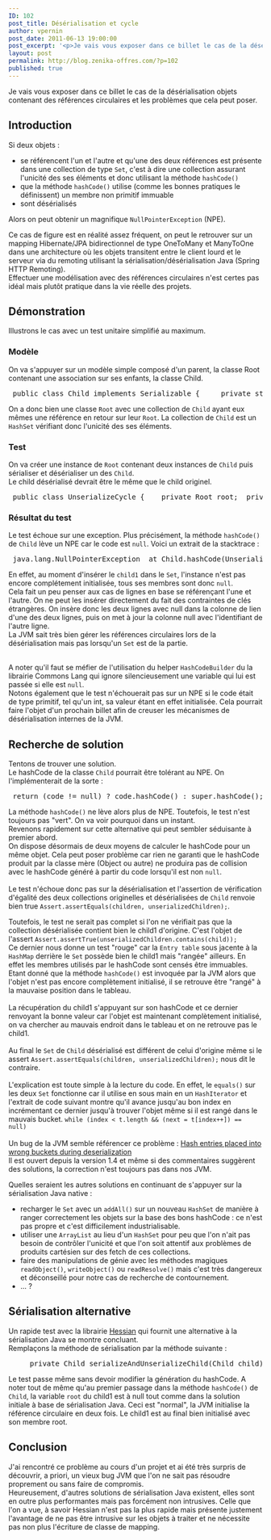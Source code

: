 ```yaml
---
ID: 102
post_title: Désérialisation et cycle
author: vpernin
post_date: 2011-06-13 19:00:00
post_excerpt: '<p>Je vais vous exposer dans ce billet le cas de la désérialisation objets contenant des références circulaires et les problèmes que cela peut poser.</p>'
layout: post
permalink: http://blog.zenika-offres.com/?p=102
published: true
---
```

<p>Je vais vous exposer dans ce billet le cas de la désérialisation objets contenant des références circulaires et les problèmes que cela peut poser.</p>
<!--more-->
<h2>Introduction</h2> <p>Si deux objets :<br /></p> <ul> <li>se référencent l'un et l'autre et qu'une des deux références est présente dans une collection de type <code>Set</code>, c'est à dire une collection assurant l'unicité des ses éléments et donc utilisant la méthode <code>hashCode()</code></li> <li>que la méthode <code>hashCode()</code> utilise (comme les bonnes pratiques le définissent) un membre non primitif immuable</li> <li>sont désérialisés</li> </ul> <p>Alors on peut obtenir un magnifique <code>NullPointerException</code> (NPE).</p> <p>Ce cas de figure est en réalité assez fréquent, on peut le retrouver sur un mapping Hibernate/JPA bidirectionnel de type OneToMany et ManyToOne dans une architecture où les objets transitent entre le client lourd et le serveur via du remoting utilisant la sérialisation/désérialisation Java (Spring HTTP Remoting).<br />
Effectuer une modélisation avec des références circulaires n'est certes pas idéal mais plutôt pratique dans la vie réelle des projets.</p> <h2>Démonstration</h2> <p>Illustrons le cas avec un test unitaire simplifié au maximum.<br /></p> <h3>Modèle</h3> <p>On va s'appuyer sur un modèle simple composé d'un parent, la classe Root contenant une association sur ses enfants, la classe Child.</p> <pre> public class Child implements Serializable { 	private static final long serialVersionUID = 1L; 	// Immuable et unique 	private String code; 	// ManyToOne 	private Root root; 	public Child(String code, Root root) { 		this.code = code; 		this.root = root; 	} 	public String getCode() { 		return code; 	} 	public Root getRoot() { 		return root; 	} 	@Override 	public int hashCode() { 		// KO - NPE 		return code.hashCode(); 	} 	@Override 	public boolean equals(Object obj) { 		if (this == obj) 			return true; 		if (obj == null) 			return false; 		if (getClass() != obj.getClass()) 			return false; 		Child other = (Child) obj; 		if (code == null) { 			if (other.code != null) 				return false; 		} else if (!code.equals(other.code)) 			return false; 		return true; 	} } public class Root implements Serializable { 	private static final long serialVersionUID = 1L; 	// OneToMany 	private Collection&lt;Child&gt; children; 	public Collection&lt;Child&gt; getChildren() { 		return children; 	} 	public void setChildren(Collection&lt;Child&gt; children) { 		this.children = children; 	} }</pre> <p>On a donc bien une classe <code>Root</code> avec une collection de <code>Child</code> ayant eux mêmes une référence en retour sur leur <code>Root</code>. La collection de <code>Child</code> est un <code>HashSet</code> vérifiant donc l'unicité des ses éléments.<br /></p> <h3>Test</h3> <p>On va créer une instance de <code>Root</code> contenant deux instances de <code>Child</code> puis sérialiser et désérialiser un des <code>Child</code>.<br />
Le child désérialisé devrait être le même que le child originel.<br /></p> <pre> public class UnserializeCycle { 	private Root root; 	private Child child1; 	private Child child2; 	@Before 	public void initObjects() { 		root = new Root(); 		child1 = new Child(&quot;child1&quot;, root); 		child2 = new Child(&quot;child2&quot;, root); 		Collection&lt;Child&gt; children = new HashSet&lt;Child&gt;(); 		children.add(child1); 		children.add(child2); 		root.setChildren(children); 	} 	@Test 	public void testUnserialization() throws Exception { 		Child unserializedChild = serializeAndUnserializeChild(child1); 		Assert.assertNotNull(unserializedChild); 		Assert.assertEquals(child1, unserializedChild); 		Assert.assertEquals(&quot;child1&quot;, unserializedChild.getCode()); 		Assert.assertEquals(child1.hashCode(), unserializedChild.hashCode()); 		Collection&lt;Child&gt; children = root.getChildren(); 		Collection&lt;Child&gt; unserializedChildren = unserializedChild.getRoot().getChildren(); 		Assert.assertEquals(children, unserializedChildren); 		Assert.assertTrue(unserializedChildren.contains(child1)); 	} 	private Child serializeAndUnserializeChild(Child child) throws Exception { 		String fileName = &quot;child.ser&quot;; 		FileOutputStream fileOut = new FileOutputStream(fileName); 		ObjectOutputStream out = new ObjectOutputStream(fileOut); 		out.writeObject(child); 		fileOut.close(); 		FileInputStream fileIn = new FileInputStream(fileName); 		ObjectInputStream in = new ObjectInputStream(fileIn); 		return (Child) in.readObject(); 	} } </pre> <h3>Résultat du test</h3> <p>Le test échoue sur une exception. Plus précisément, la méthode <code>hashCode()</code> de <code>Child</code> lève un NPE car le code est <code>null</code>. Voici un extrait de la stacktrace :<br /></p> <pre> java.lang.NullPointerException 	at Child.hashCode(UnserializeCycle.java:135) 	at java.util.HashMap.put(HashMap.java:372) 	at java.util.HashSet.readObject(HashSet.java:292) 	at sun.reflect.NativeMethodAccessorImpl.invoke0(Native Method) 	at sun.reflect.NativeMethodAccessorImpl.invoke(NativeMethodAccessorImpl.java:39) 	at sun.reflect.DelegatingMethodAccessorImpl.invoke(DelegatingMethodAccessorImpl.java:25) 	at java.lang.reflect.Method.invoke(Method.java:597) 	at java.io.ObjectStreamClass.invokeReadObject(ObjectStreamClass.java:974) 	at java.io.ObjectInputStream.readSerialData(ObjectInputStream.java:1848) 	at java.io.ObjectInputStream.readOrdinaryObject(ObjectInputStream.java:1752) 	at java.io.ObjectInputStream.readObject0(ObjectInputStream.java:1328) 	at java.io.ObjectInputStream.defaultReadFields(ObjectInputStream.java:1946) 	at java.io.ObjectInputStream.readSerialData(ObjectInputStream.java:1870) 	at java.io.ObjectInputStream.readOrdinaryObject(ObjectInputStream.java:1752) 	at java.io.ObjectInputStream.readObject0(ObjectInputStream.java:1328) 	at java.io.ObjectInputStream.defaultReadFields(ObjectInputStream.java:1946) 	at java.io.ObjectInputStream.readSerialData(ObjectInputStream.java:1870) 	at java.io.ObjectInputStream.readOrdinaryObject(ObjectInputStream.java:1752) 	at java.io.ObjectInputStream.readObject0(ObjectInputStream.java:1328) 	at java.io.ObjectInputStream.readObject(ObjectInputStream.java:350) 	at UnserializeCycle.serializeAndUnserializeChild(UnserializeCycle.java:90) 	at UnserializeCycle.testUnserialization(UnserializeCycle.java:24) </pre> <p>En effet, au moment d'insérer le <code>child1</code> dans le <code>Set</code>, l'instance n'est pas encore complétement initialisée, tous ses membres sont donc <code>null</code>.<br />
Cela fait un peu penser aux cas de lignes en base se référençant l'une et l'autre. On ne peut les insérer directement du fait des contraintes de clés étrangères. On insère donc les deux lignes avec null dans la colonne de lien d'une des deux lignes, puis on met à jour la colonne null avec l'identifiant de l'autre ligne. <br />
La JVM sait très bien gérer les références circulaires lors de la désérialisation mais pas lorsqu'un <code>Set</code> est de la partie.<br />
<br /></p> <p>A noter qu'il faut se méfier de l'utilisation du helper <code>HashCodeBuilder</code> du la librairie Commons Lang qui ignore silencieusement une variable qui lui est passée si elle est <code>null</code>.<br />
Notons également que le test n'échouerait pas sur un NPE si le code était de type primitif, tel qu'un int, sa valeur étant en effet initialisée. Cela pourrait faire l'objet d'un prochain billet afin de creuser les mécanismes de désérialisation internes de la JVM.</p> <h2>Recherche de solution</h2> <p>Tentons de trouver une solution.<br />
Le hashCode de la classe <code>Child</code> pourrait être tolérant au NPE. On l'implémenterait de la sorte :<br /></p> <pre> return (code != null) ? code.hashCode() : super.hashCode(); </pre> <p>La méthode <code>hashCode()</code> ne lève alors plus de NPE. Toutefois, le test n'est toujours pas "vert". On va voir pourquoi dans un instant.<br />
Revenons rapidement sur cette alternative qui peut sembler séduisante à premier abord.<br />
On dispose désormais de deux moyens de calculer le hashCode pour un même objet. Cela peut poser problème car rien ne garanti que le hashCode produit par la classe mère (Object ou autre) ne produira pas de collision avec le hashCode généré à partir du code lorsqu'il est non <code>null</code>.<br />
<br />
Le test n'échoue donc pas sur la désérialisation et l'assertion de vérification d'égalité des deux collections originelles et désérialisées de <code>Child</code> renvoie bien true <code>Assert.assertEquals(children, unserializedChildren);</code>.<br /></p> <p>Toutefois, le test ne serait pas complet si l'on ne vérifiait pas que la collection désérialisée contient bien le child1 d'origine. C'est l'objet de l'assert <code>Assert.assertTrue(unserializedChildren.contains(child));</code><br />
Ce dernier nous donne un test "rouge" car la <code>Entry<a href=""></a> table</code> sous jacente à la <code>HashMap</code> derrière le <code>Set</code> possède bien le child1 mais "rangée" ailleurs. En effet les membres utilisés par le hashCode sont censés être immuables. Etant donné que la méthode <code>hashCode()</code> est invoquée par la JVM alors que l'objet n'est pas encore complètement initialisé, il se retrouve être "rangé" à la mauvaise position dans le tableau.<br />
<br />
La récupération du child1 s'appuyant sur son hashCode et ce dernier renvoyant la bonne valeur car l'objet est maintenant complètement initialisé, on va chercher au mauvais endroit dans le tableau et on ne retrouve pas le child1.<br />
<br />
Au final le <code>Set</code> de <code>Child</code> désérialisé est différent de celui d'origine même si le assert <code>Assert.assertEquals(children, unserializedChildren);</code> nous dit le contraire.<br />
<br />
L'explication est toute simple à la lecture du code. En effet, le <code>equals()</code> sur les deux <code>Set</code> fonctionne car il utilise en sous main en un <code>HashIterator</code> et l'extrait de code suivant montre qu'il avance jusqu'au bon index en incrémentant ce dernier jusqu'à trouver l'objet même si il est rangé dans le mauvais bucket. <code>while (index &lt; t.length &amp;&amp; (next = t[index++]) == null)</code><br />
<br />
Un bug de la JVM semble référencer ce problème&nbsp;: <a href="http://bugs.sun.com/view_bug.do?bug_id=4957674">Hash entries placed into wrong buckets during deserialization</a><br />
Il est ouvert depuis la version 1.4 et même si des commentaires suggèrent des solutions, la correction n'est toujours pas dans nos JVM.</p> <p>Quelles seraient les autres solutions en continuant de s'appuyer sur la sérialisation Java native&nbsp;:</p> <ul> <li>recharger le <code>Set</code> avec un <code>addAll()</code> sur un nouveau <code>HashSet</code> de manière à ranger correctement les objets sur la base des bons hashCode&nbsp;: ce n'est pas propre et c'est difficilement industrialisable.</li> <li>utiliser une <code>ArrayList</code> au lieu d'un <code>HashSet</code> pour peu que l'on n'ait pas besoin de contrôler l'unicité et que l'on soit attentif aux problèmes de produits cartésien sur des fetch de ces collections.</li> <li>faire des manipulations de génie avec les méthodes magiques <code>readObject()</code>, <code>writeObject()</code> ou <code>readResolve()</code> mais c'est très dangereux et déconseillé pour notre cas de recherche de contournement.</li> <li>...&nbsp;?</li> </ul> <h2>Sérialisation alternative</h2> <p>Un rapide test avec la librairie <a href="http://hessian.caucho.com/">Hessian</a> qui fournit une alternative à la sérialisation Java se montre concluant.<br />
Remplaçons la méthode de sérialisation par la méthode suivante&nbsp;:</p> <pre> 	private Child serializeAndUnserializeChild(Child child) throws Exception { 		ByteArrayOutputStream bos = new ByteArrayOutputStream(); 		Hessian2Output out = new Hessian2Output(bos); 		out.startMessage(); 		out.writeObject(child); 		out.completeMessage(); 		out.close(); 		byte []data = bos.toByteArray(); 		ByteArrayInputStream bin = new ByteArrayInputStream(data); 		Hessian2Input in = new Hessian2Input(bin); 		in.startMessage(); 		Child unserializedChild = (Child) in.readObject(); 		in.completeMessage(); 		in.close(); 		bin.close(); 		return unserializedChild; 	} </pre> <p>Le test passe même sans devoir modifier la génération du hashCode. A noter tout de même qu'au premier passage dans la méthode <code>hashCode()</code> de <code>Child</code>, la variable <code>root</code> du child1 est à null tout comme dans la solution initiale à base de sérialisation Java. Ceci est "normal", la JVM initialise la référence circulaire en deux fois. Le child1 est au final bien initialisé avec son membre root.<br /></p> <h2>Conclusion</h2> <p>J'ai rencontré ce problème au cours d'un projet et ai été très surpris de découvrir, a priori, un vieux bug JVM que l'on ne sait pas résoudre proprement ou sans faire de compromis.<br />
Heureusement, d'autres solutions de sérialisation Java existent, elles sont en outre plus performantes mais pas forcément non intrusives. Celle que l'on a vue, à savoir Hessian n'est pas la plus rapide mais présente justement l'avantage de ne pas être intrusive sur les objets à traiter et ne nécessite pas non plus l'écriture de classe de mapping.</p>